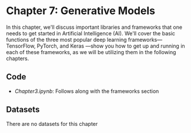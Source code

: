 # Chapter 7: Generative Models

In this chapter, we'll discuss important libraries and frameworks that one needs to get started in Artificial Intelligence (AI). We'll cover the basic functions of the three most popular deep learning frameworks—TensorFlow, PyTorch, and Keras —show you how to get up and running in each of these frameworks, as we will be utilizing them in the following chapters.

## Code

- *Chapter3.ipynb*: Follows along with the frameworks section

## Datasets

There are no datasets for this chapter

